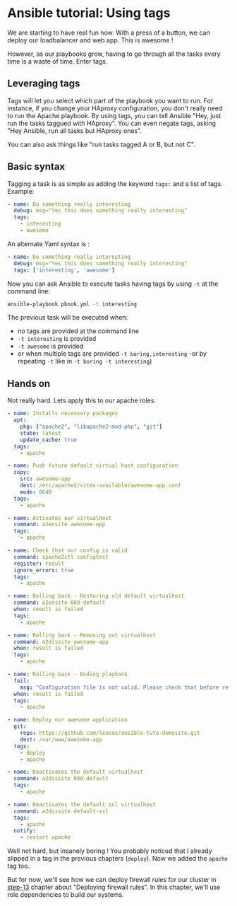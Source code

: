 # Ansible tutorial: Using tags

We are starting to have real fun now. With a press of a button, we can
deploy our loadbalancer and web app. This is awesome !

However, as our playbooks grow, having to go through all the tasks every
time is a waste of time. Enter tags.

## Leveraging tags

Tags will let you select which part of the playbook you want to run. For
instance, if you change your HAproxy configuration, you don't really
need to run the Apache playbook. By using tags, you can tell Ansible
"Hey, just run the tasks taggued with HAproxy". You can even negate
tags, asking "Hey Ansible, run all tasks but HAproxy ones".

You can also ask things like "run tasks tagged A or B, but not C".

## Basic syntax

Tagging a task is as simple as adding the keyword `tags:` and a list of
tags. Example:

```yaml
- name: Do something really interesting
  debug: msg="Yes this does something really interesting"
  tags:
    - interesting
    - awesome
```

An alternate Yaml syntax is :

```yaml
- name: Do something really interesting
  debug: msg="Yes this does something really interesting"
  tags: ['interesting', 'awesome']
```

Now you can ask Ansible to execute tasks having tags by using `-t` at
the command line:

```bash
ansible-playbook pbook.yml -t interesting
```

The previous task will be executed when:

- no tags are provided at the command line
- `-t interesting` is provided
- `-t awesome` is provided
- or when multiple tags are provided `-t boring,interesting` -or by repeating
  `-t` like in `-t boring -t interesting`)

## Hands on

Not really hard. Lets apply this to our apache roles.

```yaml
- name: Installs necessary packages
  apt:
    pkg: ["apache2", "libapache2-mod-php", "git"]
    state: latest
    update_cache: true
  tags:
    - apache

- name: Push future default virtual host configuration
  copy:
    src: awesome-app
    dest: /etc/apache2/sites-available/awesome-app.conf
    mode: 0640
  tags:
    - apache

- name: Activates our virtualhost
  command: a2ensite awesome-app
  tags:
    - apache

- name: Check that our config is valid
  command: apache2ctl configtest
  register: result
  ignore_errors: true
  tags:
    - apache

- name: Rolling back - Restoring old default virtualhost
  command: a2ensite 000-default
  when: result is failed
  tags:
    - apache

- name: Rolling back - Removing out virtualhost
  command: a2dissite awesome-app
  when: result is failed
  tags:
    - apache

- name: Rolling back - Ending playbook
  fail:
    msg: "Configuration file is not valid. Please check that before re-running the playbook."
  when: result is failed
  tags:
    - apache

- name: Deploy our awesome application
  git:
    repo: https://github.com/leucos/ansible-tuto-demosite.git
    dest: /var/www/awesome-app
  tags:
    - deploy
    - apache

- name: Deactivates the default virtualhost
  command: a2dissite 000-default
  tags:
    - apache

- name: Deactivates the default ssl virtualhost
  command: a2dissite default-ssl
  tags:
    - apache
  notify:
    - restart apache
```

Well not hard, but insanely boring !
You probably noticed that I already slipped in a tag in the previous
chapters (`deploy`). Now we added the `apache` tag too.

But for now, we'll see how we can deploy firewall rules for our cluster
in [step-13](./step-13)
chapter about "Deploying firewall rules". In this chapter, we'll use
role dependencies to build our systems.

